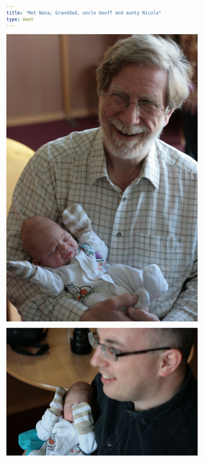 ```yaml
---
title: "Met Nana, Granddad, uncle Geoff and aunty Nicola"
type: meet
---
```


![Granddad Tony](img/photos/2013-09-29-tony.jpg)

![Uncle Geoff](img/photos/2013-09-29-geoff.jpg)
